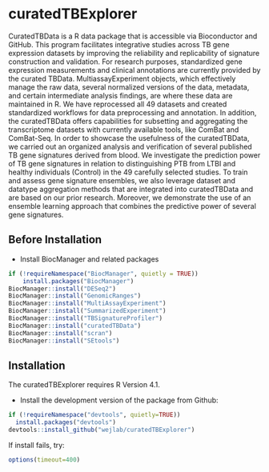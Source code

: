 # curatedTBExplorer
CuratedTBData is a R data package that is accessible via Bioconductor and GitHub. This program facilitates integrative studies across TB gene expression datasets by improving the reliability and replicability of signature construction and validation. For research purposes, standardized gene expression measurements and clinical annotations are currently provided by the curated TBData. MultiassayExperiment objects, which effectively manage the raw data, several normalized versions of the data, metadata, and certain intermediate analysis findings, are where these data are maintained in R. We have reprocessed all 49 datasets and created standardized workflows for data preprocessing and annotation. In addition, the curatedTBData offers capabilities for subsetting and aggregating the transcriptome datasets with currently available tools, like ComBat and ComBat-Seq. In order to showcase the usefulness of the curatedTBData, we carried out an organized analysis and verification of several published TB gene signatures derived from blood. We investigate the prediction power of TB gene signatures in relation to distinguishing PTB from LTBI and healthy individuals (Control) in the 49 carefully selected studies. To train and assess gene signature ensembles, we also leverage dataset and datatype aggregation methods that are integrated into curatedTBData and are based on our prior research. Moreover, we demonstrate the use of an ensemble learning approach that combines the predictive power of several gene signatures.

## Before Installation

* Install BiocManager and related packages
``` r
if (!requireNamespace("BiocManager", quietly = TRUE))
    install.packages("BiocManager")
BiocManager::install("DESeq2")
BiocManager::install("GenomicRanges")
BiocManager::install("MultiAssayExperiment")
BiocManager::install("SummarizedExperiment")
BiocManager::install("TBSignatureProfiler")
BiocManager::install("curatedTBData")
BiocManager::install("scran")
BiocManager::install("SEtools")
```


## Installation

The curatedTBExplorer requires R Version 4.1.

* Install the development version of the package from Github:

``` r
if (!requireNamespace("devtools", quietly=TRUE))
  install.packages("devtools")
devtools::install_github("wejlab/curatedTBExplorer")
```

If install fails, try:
```r
options(timeout=400)
```
